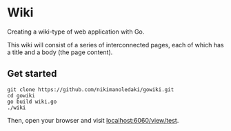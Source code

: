 # Wiki

Creating a wiki-type of web application with Go. 

This wiki will consist of a series of interconnected pages, each of which has a title and a body (the page content).

## Get started
```
git clone https://github.com/nikimanoledaki/gowiki.git
cd gowiki
go build wiki.go
./wiki
```

Then, open your browser and visit [localhost:6060/view/test](http://localhost:8080/view/test).